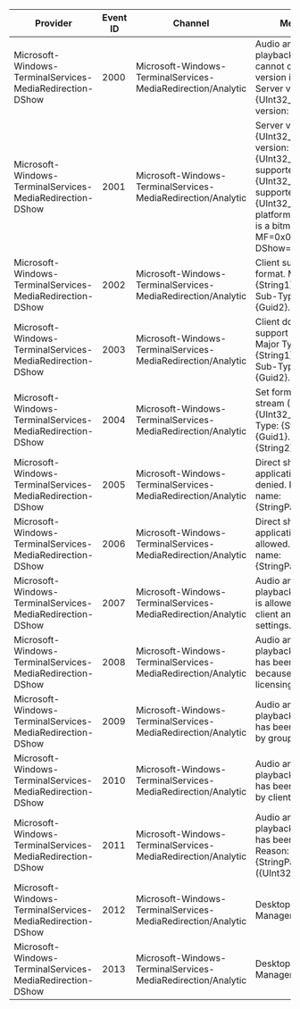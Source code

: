 Provider                                                   |  Event ID  |  Channel                                                       |  Message
-----------------------------------------------------------|------------|----------------------------------------------------------------|----------------------------------------------------------------------------------------------------------------------------------------------------------------------------------------------------------
Microsoft-Windows-TerminalServices-MediaRedirection-DShow  |  2000      |  Microsoft-Windows-TerminalServices-MediaRedirection/Analytic  |  Audio and video playback redirection cannot occur: Client version is too low.	Server version: {UInt32_1}.	Client version: {UInt32_2}.
Microsoft-Windows-TerminalServices-MediaRedirection-DShow  |  2001      |  Microsoft-Windows-TerminalServices-MediaRedirection/Analytic  |  Server version: {UInt32_1}.Client version: {UInt32_2}.Server supported platforms: {UInt32_3}.Client supported platforms: {UInt32_4}.For platforms, the value is a bitmask where MF=0x01, and DShow=0x02.
Microsoft-Windows-TerminalServices-MediaRedirection-DShow  |  2002      |  Microsoft-Windows-TerminalServices-MediaRedirection/Analytic  |  Client supports format.	Major Type:		{String1}		{Guid1}.	Sub-Type:		{String2}		{Guid2}.
Microsoft-Windows-TerminalServices-MediaRedirection-DShow  |  2003      |  Microsoft-Windows-TerminalServices-MediaRedirection/Analytic  |  Client does not support format.	Major Type:		{String1}		{Guid1}.	Sub-Type:		{String2}		{Guid2}.
Microsoft-Windows-TerminalServices-MediaRedirection-DShow  |  2004      |  Microsoft-Windows-TerminalServices-MediaRedirection/Analytic  |  Set format for stream (ID = {UInt32_1}).	Major Type:		{String1}		{Guid1}.	Sub-Type:		{String2}		{Guid2}.
Microsoft-Windows-TerminalServices-MediaRedirection-DShow  |  2005      |  Microsoft-Windows-TerminalServices-MediaRedirection/Analytic  |  Direct show application is being denied.	Process name: {StringParameter}.
Microsoft-Windows-TerminalServices-MediaRedirection-DShow  |  2006      |  Microsoft-Windows-TerminalServices-MediaRedirection/Analytic  |  Direct show application is being allowed.	Process name: {StringParameter}.
Microsoft-Windows-TerminalServices-MediaRedirection-DShow  |  2007      |  Microsoft-Windows-TerminalServices-MediaRedirection/Analytic  |  Audio and video playback redirection is allowed by both client and server settings.
Microsoft-Windows-TerminalServices-MediaRedirection-DShow  |  2008      |  Microsoft-Windows-TerminalServices-MediaRedirection/Analytic  |  Audio and video playback redirection has been disabled because of licensing.
Microsoft-Windows-TerminalServices-MediaRedirection-DShow  |  2009      |  Microsoft-Windows-TerminalServices-MediaRedirection/Analytic  |  Audio and video playback redirection has been disabled by group policy.
Microsoft-Windows-TerminalServices-MediaRedirection-DShow  |  2010      |  Microsoft-Windows-TerminalServices-MediaRedirection/Analytic  |  Audio and video playback redirection has been disabled by client settings.
Microsoft-Windows-TerminalServices-MediaRedirection-DShow  |  2011      |  Microsoft-Windows-TerminalServices-MediaRedirection/Analytic  |  Audio and video playback redirection has been disabled.	Reason: {StringParameter} ({UInt32Parameter}).
Microsoft-Windows-TerminalServices-MediaRedirection-DShow  |  2012      |  Microsoft-Windows-TerminalServices-MediaRedirection/Analytic  |  Desktop Window Manager is enabled.
Microsoft-Windows-TerminalServices-MediaRedirection-DShow  |  2013      |  Microsoft-Windows-TerminalServices-MediaRedirection/Analytic  |  Desktop Window Manager is disabled.